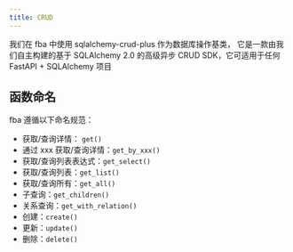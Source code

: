 ```yaml
---
title: CRUD
---
```


我们在 fba 中使用 sqlalchemy-crud-plus 作为数据库操作基类，
它是一款由我们自主构建的基于 SQLAlchemy 2.0 的高级异步 CRUD SDK，它可适用于任何 FastAPI + SQLAlchemy 项目

<LinkCard
title="sqlalchemy-crud-plus"
description="基于 SQLAlchemy 2.0 构建的高级异步 CRUD SDK"
href="https://github.com/fastapi-practices/sqlalchemy-crud-plus"
icon="https://wu-clan.github.io/picx-images-hosting/logo/fba.png"
/>

## 函数命名

fba 遵循以下命名规范：

- 获取/查询详情： `get()`
- 通过 xxx 获取/查询详情：`get_by_xxx()`
- 获取/查询列表表达式：`get_select()`
- 获取/查询列表：`get_list()`
- 获取/查询所有：`get_all()`
- 子查询：`get_children()`
- 关系查询：`get_with_relation()`
- 创建：`create()`
- 更新：`update()`
- 删除：`delete()`
